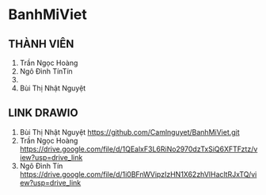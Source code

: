 # BanhMiViet

## THÀNH VIÊN

1. Trần Ngọc Hoàng 
2. Ngô Đình TínTín
3.
4. Bùi Thị Nhật Nguyệt

## LINK DRAWIO

1. Bùi Thị Nhật Nguyệt
   https://github.com/Camlnguyet/BanhMiViet.git
2. Trần Ngọc Hoàng
   https://drive.google.com/file/d/1QEalxF3L6RiNo2970dzTxSiQ6XFTFztz/view?usp=drive_link
3. Ngô Đình Tín
   https://drive.google.com/file/d/1i0BFnWVipzIzHN1X62zhVlHacltRJxTQ/view?usp=drive_link